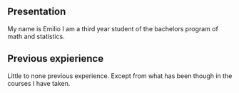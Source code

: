 ## Presentation

My name is Emilio I am a third year student of the bachelors program of
math and statistics.

## Previous expierience

Little to none previous experience. Except from what has been though in
the courses I have taken.

